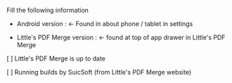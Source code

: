 Fill the following information 

- Android version : <- Found in about phone / tablet in settings

- Little's PDF Merge version : <- found at top of app drawer in Little's PDF Merge

[ ] Little's PDF Merge is up to date

[ ] Running builds by SuicSoft (from Little's PDF Merge website)
